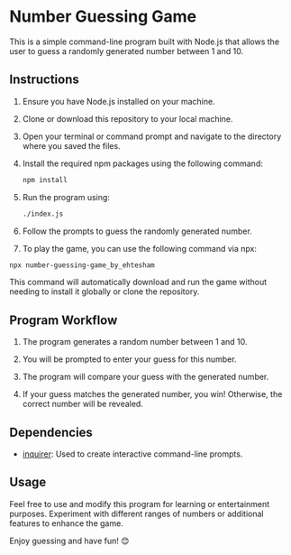 # Number Guessing Game

This is a simple command-line program built with Node.js that allows the user to guess a randomly generated number between 1 and 10.

## Instructions

1. Ensure you have Node.js installed on your machine.

2. Clone or download this repository to your local machine.

3. Open your terminal or command prompt and navigate to the directory where you saved the files.

4. Install the required npm packages using the following command:

   ```bash
   npm install
   ```

5. Run the program using:

   ```bash
   ./index.js
   ```

6. Follow the prompts to guess the randomly generated number.

7. To play the game, you can use the following command via npx:

```bash
npx number-guessing-game_by_ehtesham
```

This command will automatically download and run the game without needing to install it globally or clone the repository.

## Program Workflow

1. The program generates a random number between 1 and 10.

2. You will be prompted to enter your guess for this number.

3. The program will compare your guess with the generated number.

4. If your guess matches the generated number, you win! Otherwise, the correct number will be revealed.

## Dependencies

- [inquirer](https://www.npmjs.com/package/inquirer): Used to create interactive command-line prompts.

## Usage

Feel free to use and modify this program for learning or entertainment purposes. Experiment with different ranges of numbers or additional features to enhance the game.

Enjoy guessing and have fun! 😊
